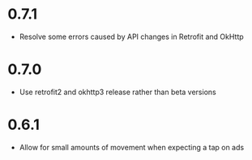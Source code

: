 # 0.7.1
* Resolve some errors caused by API changes in Retrofit and OkHttp

# 0.7.0
* Use retrofit2 and okhttp3 release rather than beta versions

# 0.6.1
* Allow for small amounts of movement when expecting a tap on ads
